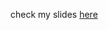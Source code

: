 check my slides <a href = "https://docs.google.com/presentation/d/1GLSSNUtYLwGerqoUp8nsU2KD-v89aMbRq1p2vSOp4tc/edit?usp=sharing">here</a>